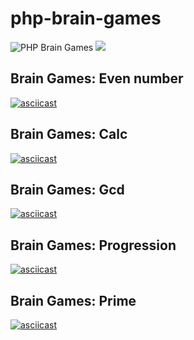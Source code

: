 # php-brain-games
![PHP Brain Games](https://github.com/nikitovskij/php-brain-games/workflows/PHP%20Brain%20Games/badge.svg?branch=master)
<a href="https://codeclimate.com/github/codeclimate/codeclimate/maintainability"><img src="https://api.codeclimate.com/v1/badges/a99a88d28ad37a79dbf6/maintainability" /></a>

## Brain Games: Even number
[![asciicast](https://asciinema.org/a/js6JHCCcToSLFowN4o9nMxl5W.svg)](https://asciinema.org/a/js6JHCCcToSLFowN4o9nMxl5W)

## Brain Games: Calc
[![asciicast](https://asciinema.org/a/ESW4Z1KUdrswEgh5jbayrTzKC.svg)](https://asciinema.org/a/ESW4Z1KUdrswEgh5jbayrTzKC)

## Brain Games: Gcd
[![asciicast](https://asciinema.org/a/UL2bLQ4It8S5F98tD2IMxLdIC.svg)](https://asciinema.org/a/UL2bLQ4It8S5F98tD2IMxLdIC)

## Brain Games: Progression
[![asciicast](https://asciinema.org/a/zM9LJyQdTskGN0BeoWH05lnuk.svg)](https://asciinema.org/a/zM9LJyQdTskGN0BeoWH05lnuk)

## Brain Games: Prime
[![asciicast](https://asciinema.org/a/w2W6YNhloze76gwgdR3RAxZ4L.svg)](https://asciinema.org/a/w2W6YNhloze76gwgdR3RAxZ4L)